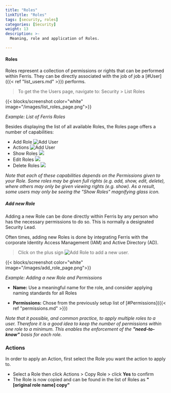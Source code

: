 ```yaml
---
title: "Roles"
linkTitle: "Roles"
tags: [security, roles]
categories: [Security]
weight: 13
description: >-
  Meaning, role and application of Roles.

---
```


#### Roles

Roles represent a collection of permissions or rights that can be performed within Ferris. They can be directly associated with the job of job a [#User]({{< ref "list_users.md" >}}) performs.

> To get the the Users page, navigate to: Security > List Roles

{{< blocks/screenshot color="white" image="/images/list_roles_page.png">}}

*Example: List of Ferris Roles*

Besides displaying the list of all available Roles, the Roles page offers a number of capabilities:

- Add Role ![Add User](/images/add_icon.png)
- Actions ![Add User](/images/actions_icon.png)
- Show Roles ![](/images/view_icon.png)
- Edit Roles ![](/images/edit_icon.png)
- Delete Roles ![](/images/delete_icon.png)

*Note that each of these capabilities depends on the Permissions given to your Role. Some roles may be given full rights (e.g. add, show, edit, delete), where others may only be given viewing rights (e.g. show). As a result, some users may only be seeing the "Show Roles" magnifying glass icon.*



##### Add new Role

Adding a new Role can be done directly within Ferris by any person who has the necessary permissions to do so. This is normally a designated Security Lead.

Often times, adding new Roles is done by integrating Ferris with the corporate Identity Access Management (IAM) and Active Directory (AD).

> Click on the plus sign ![Add Role](/images/add_icon.png) to add a new user.

{{< blocks/screenshot color="white" image="/images/add_role_page.png">}}

*Example: Adding a new Role and Permissions*

- **Name:** Use a meaningful name for the role, and consider applying naming standards for all Roles

- **Permissions:** Chose from the previously setup list of [#Permissions]({{< ref "permissions.md" >}})

*Note that it possible, and common practice, to apply multiple roles to a user. Therefore it is a good idea to keep the number of permissions within one role to a minimum. This enables the enforcement of the **"need-to-know"** basis for each role.*



### Actions

In order to apply an Action, first select the Role you want the action to apply to.

- Select a Role then click Actions > Copy Role > click **Yes** to confirm
- The Role is now copied and can be found in the list of Roles as **"[original role name] copy"**
